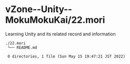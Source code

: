 # vZone--Unity--MokuMokuKai/22.mori

Learning Unity and its related record and information

    ./22.mori
     └── README.md
     
     0 directories, 1 file (Sun May 15 19:47:21 JST 2022)

